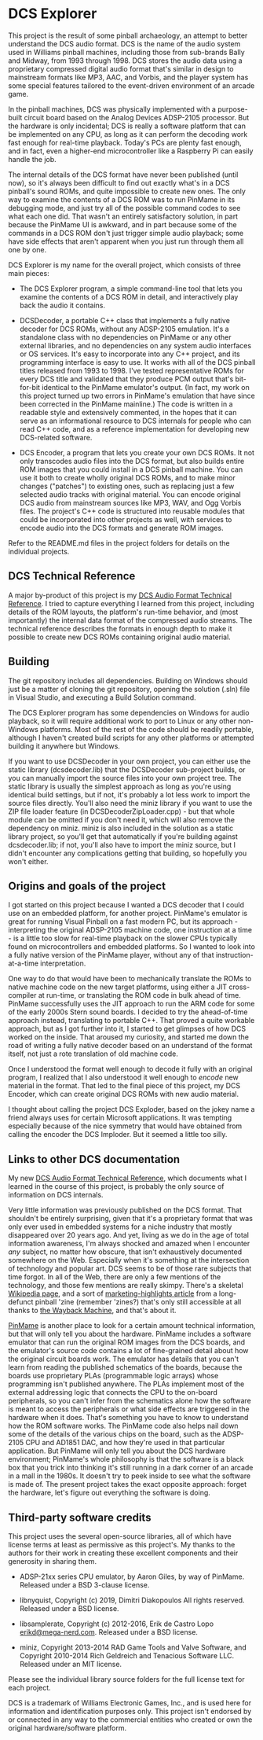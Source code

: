 # DCS Explorer

This project is the result of some pinball archaeology, an attempt to
better understand the DCS audio format.  DCS is the name of the audio
system used in Williams pinball machines, including those from
sub-brands Bally and Midway, from 1993 through 1998.  DCS stores the
audio data using a proprietary compressed digital audio format that's
similar in design to mainstream formats like MP3, AAC, and Vorbis, and
the player system has some special features tailored to the
event-driven environment of an arcade game.

In the pinball machines, DCS was physically implemented with a
purpose-built circuit board based on the Analog Devices ADSP-2105
processor.  But the hardware is only incidental; DCS is really a
software platform that can be implemented on any CPU, as long as it
can perform the decoding work fast enough for real-time playback.
Today's PCs are plenty fast enough, and in fact, even a higher-end
microcontroller like a Raspberry Pi can easily handle the job.

The internal details of the DCS format have never been published
(until now), so it's always been difficult to find out exactly what's
in a DCS pinball's sound ROMs, and quite impossible to create new
ones.  The only way to examine the contents of a DCS ROM was to run
PinMame in its debugging mode, and just try all of the possible
command codes to see what each one did.  That wasn't an entirely
satisfactory solution, in part because the PinMame UI is awkward, and
in part because some of the commands in a DCS ROM don't just trigger
simple audio playback; some have side effects that aren't apparent
when you just run through them all one by one.

DCS Explorer is my name for the overall project, which consists
of three main pieces:

* The DCS Explorer program, a simple command-line tool that lets you examine
the contents of a DCS ROM in detail, and interactively play back
the audio it contains.

* DCSDecoder, a portable C++ class that implements a fully native decoder for
DCS ROMs, without any ADSP-2105 emulation.  It's a standalone class
with no dependencies on PinMame or any other external libraries, and
no dependencies on any system audio interfaces or OS services.
It's easy to incorporate into any C++ project, and its programming
interface is easy to use.  It works with all of the DCS pinball
titles released from 1993 to 1998.  I've tested
representative ROMs for every DCS title and validated that they
produce PCM output that's bit-for-bit identical to the PinMame
emulator's output.  (In fact, my work on this project turned up two
errors in PinMame's emulation that have since been corrected in the
PinMame mainline.)  The code is written in a readable style
and extensively commented, in the hopes that it can serve as an
informational resource to DCS internals for people who can
read C++ code, and as a reference implementation for developing
new DCS-related software.

* DCS Encoder, a program that lets you create your own DCS ROMs.
It not only transcodes audio files into the DCS format, but also
builds entire ROM images that you could install in a DCS pinball
machine.  You can use it both to create wholly original DCS ROMs, and
to make minor changes ("patches") to existing ones, such as
replacing just a few selected audio tracks with original material.
You can encode original DCS audio from mainstream sources like
MP3, WAV, and Ogg Vorbis files.  The project's C++ code is
structured into reusable modules that could be incorporated into
other projects as well, with services to encode audio into the
DCS formats and generate ROM images.

Refer to the README.md files in the project folders for details
on the individual projects.



## DCS Technical Reference

A major by-product of this project is my [DCS Audio Format Technical Reference](http://mjrnet.org/pinscape/dcsref/DCS_format_reference.html).
I tried to capture everything I learned from this project, including
details of the ROM layouts, the platform's run-time behavior, and
(most importantly) the internal data format of the compressed
audio streams.  The technical reference describes the formats in
enough depth to make it possible to create new DCS ROMs
containing original audio material.


## Building

The git repository includes all dependencies.  Building on Windows
should just be a matter of cloning the git repository, opening the
solution (.sln) file in Visual Studio, and executing a Build Solution
command.

The DCS Explorer program has some dependencies on Windows for audio
playback, so it will require additional work to port to Linux or
any other non-Windows platforms.  Most of the rest of the code should
be readily portable, although I haven't created build scripts for any
other platforms or attempted building it anywhere but Windows.

If you want to use DCSDecoder in your own project, you can either use
the static library (dcsdecoder.lib) that the DCSDecoder sub-project
builds, or you can manually import the source files into your own
project tree.  The static library is usually the simplest approach as
long as you're using identical build settings, but if not, it's
probably a lot less work to import the source files directly.  You'll
also need the miniz library if you want to use the ZIP file loader
feature (in DCSDecoderZipLoader.cpp) - but that whole module can be
omitted if you don't need it, which will also remove the dependency on
miniz.  miniz is also included in the solution as a static library
project, so you'll get that automatically if you're building against
dcsdecoder.lib; if not, you'll also have to import the miniz source,
but I didn't encounter any complications getting that building, so
hopefully you won't either.


## Origins and goals of the project

I got started on this project because I wanted a DCS decoder that I
could use on an embedded platform, for another project.  PinMame's
emulator is great for running Visual Pinball on a fast modern PC, but
its approach - interpreting the original ADSP-2105 machine code, one
instruction at a time - is a little too slow for real-time playback on
the slower CPUs typically found on microcontrollers and embedded
platforms.  So I wanted to look into a fully native version of the
PinMame player, without any of that instruction-at-a-time
interpretation.

One way to do that would have been to mechanically translate the ROMs
to native machine code on the new target platforms, using either a JIT
cross-compiler at run-time, or translating the ROM code in bulk ahead
of time.  PinMame successfully uses the JIT approach to run the ARM
code for some of the early 2000s Stern sound boards.  I decided to try
the ahead-of-time approach instead, translating to portable C++.  That
proved a quite workable approach, but as I got further into it, I
started to get glimpses of how DCS worked on the inside.  That
aroused my curiosity, and started me down the road of
writing a fully native decoder based on an understand of the format
itself, not just a rote translation of old machine code.

Once I understood the format well enough to decode it fully with an
original program, I realized that I also understood it well enough to
*encode* new material in the format.  That led to the final piece of
this project, my DCS Encoder, which can create original DCS ROMs with
new audio material.

I thought about calling the project DCS Exploder, based on the jokey
name a friend always uses for certain Microsoft applications.  It was
tempting especially because of the nice symmetry that would have obtained
from calling the encoder the DCS Imploder.  But it seemed a little too
silly.


## Links to other DCS documentation

My new [DCS Audio Format Technical Reference](http://mjrnet.org/pinscape/dcsref/DCS_format_reference.html),
which documents what I learned in the course of this project,
is probably the only source of information on DCS internals.

Very little information was previously published on the DCS
format.  That shouldn't be entirely surprising, given that it's a
proprietary format that was only ever used in embedded systems for a
niche industry that mostly disappeared over 20 years ago.  And yet, living
as we do in the age of total information awareness, I'm
always shocked and amazed when I encounter *any* subject, no matter how obscure,
that isn't exhaustively documented somewhere on the Web.  Especially when
it's something at the intersection of technology and popular art.  DCS seems to
be of those rare subjects that time forgot.  In all of the Web, there are only a few
mentions of the technology, and those few mentions are really skimpy.
There's a skeletal [Wikipedia page](https://en.wikipedia.org/wiki/Digital_Compression_System),
and a sort of [marketing-highlights article](https://web.archive.org/web/20070929205008/http://pinballhq.com/willy/willy3.htm)
from a long-defunct pinball 'zine (remember 'zines?) that's only still accessible at all thanks to
[the Wayback Machine](https://web.archive.org/), and that's about it.

[PinMame](https://github.com/vpinball/pinmame) is another place to
look for a certain amount technical information, but that will only
tell you about the hardware.  PinMame includes a software emulator
that can run the original ROM images from the DCS boards, and the
emulator's source code contains a lot of fine-grained detail about how
the original circuit boards work.  The emulator has details that you
can't learn from reading the published schematics of the boards,
because the boards use proprietary PLAs (programmable logic arrays)
whose programming isn't published anywhere.  The PLAs implement most
of the external addressing logic that connects the CPU to the on-board
peripherals, so you can't infer from the schematics alone how the
software is meant to access the peripherals or what side effects are
triggered in the hardware when it does.  That's something you have to
know to understand how the ROM software works.  The PinMame code also
helps nail down some of the details of the various chips on the board,
such as the ADSP-2105 CPU and AD1851 DAC, and how they're used in that
particular application.  But PinMame will only tell you about the DCS
hardware environment; PinMame's whole philosophy is that the software
is a black box that you trick into thinking it's still running in a
dark corner of an arcade in a mall in the 1980s.  It doesn't try to
peek inside to see what the software is made of.  The present project
takes the exact opposite approach: forget the hardware, let's figure
out everything the software is doing.


## Third-party software credits

This project uses the several open-source libraries, all of which have
license terms at least as permissive as this project's.  My thanks to
the authors for their work in creating these excellent components and
their generosity in sharing them.

* ADSP-21xx series CPU emulator, by Aaron Giles, by way of PinMame.  Released
under a BSD 3-clause license.

* libnyquist, Copyright (c) 2019, Dimitri Diakopoulos All rights reserved.
Released under a BSD license.

* libsamplerate, Copyright (c) 2012-2016, Erik de Castro Lopo <erikd@mega-nerd.com>.
Released under a BSD license.

* miniz, Copyright 2013-2014 RAD Game Tools and Valve Software, and
Copyright 2010-2014 Rich Geldreich and Tenacious Software LLC.
Released under an MIT license.

Please see the individual library source folders for the full license text
for each project.

DCS is a trademark of Williams Electronic Games, Inc., and is used here
for information and identification purposes only.  This project isn't
endorsed by or connected in any way to the commercial entities who
created or own the original hardware/software platform.
